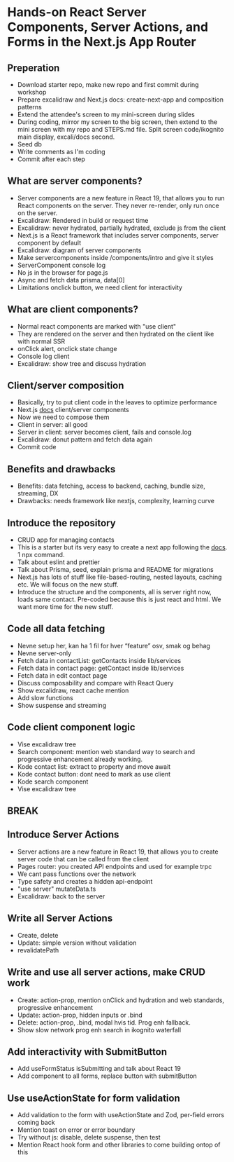 # Hands-on React Server Components, Server Actions, and Forms in the Next.js App Router

## Preperation

- Download starter repo, make new repo and first commit during workshop
- Prepare excalidraw and Next.js docs: create-next-app and composition patterns
- Extend the attendee's screen to my mini-screen during slides
- During coding, mirror my screen to the big screen, then extend to the mini screen with my repo and STEPS.md file. Split screen code/ikognito main display, excali/docs second.
- Seed db
- Write comments as I'm coding
- Commit after each step

## What are server components?

- Server components are a new feature in React 19, that allows you to run React components on the server. They never re-render, only run once on the server.
- Excalidraw: Rendered in build or request time
- Excalidraw: never hydrated, partially hydrated, exclude js from the client
- Next.js is a React framework that includes server components, server component by default
- Excalidraw: diagram of server components
- Make servercomponents inside /components/intro and give it styles
- ServerComponent console log
- No js in the browser for page.js
- Async and fetch data prisma, data[0]
- Limitations onclick button, we need client for interactivity

## What are client components?

- Normal react components are marked with "use client"
- They are rendered on the server and then hydrated on the client like with normal SSR
- onClick alert, onclick state change
- Console log client
- Excalidraw: show tree and discuss hydration

## Client/server composition

- Basically, try to put client code in the leaves to optimize performance
- Next.js [docs](https://nextjs.org/docs/app/building-your-application/rendering/composition-patterns
) client/server components
- Now we need to compose them
- Client in server: all good
- Server in client: server becomes client, fails and console.log
- Excalidraw: donut pattern and fetch data again
- Commit code

## Benefits and drawbacks

- Benefits: data fetching, access to backend, caching, bundle size, streaming, DX
- Drawbacks: needs framework like nextjs, complexity, learning curve

## Introduce the repository

- CRUD app for managing contacts
- This is a starter but its very easy to create a next app following the [docs](https://nextjs.org/docs/app/api-reference/create-next-app). 1 npx command.
- Talk about eslint and prettier
- Talk about Prisma, seed, explain prisma and README for migrations
- Next.js has lots of stuff like file-based-routing, nested layouts, caching etc. We will focus on the new stuff.
- Introduce the structure and the components, all is server right now, loads same contact. Pre-coded because this is just react and html. We want more time for the new stuff.

## Code all data fetching

- Nevne setup her, kan ha 1 fil for hver “feature” osv, smak og behag
- Nevne server-only
- Fetch data in contactList: getContacts inside lib/services
- Fetch data in contact page: getContact inside lib/services
- Fetch data in edit contact page
- Discuss composability and compare with React Query
- Show excalidraw, react cache mention
- Add slow functions
- Show suspense and streaming

## Code client component logic

- Vise excalidraw tree
- Search component: mention web standard way to search and progressive enhancement already working.
- Kode contact list: extract to property and move await
- Kode contact button: dont need to mark as use client
- Kode search component
- Vise excalidraw tree

## BREAK

## Introduce Server Actions

- Server actions are a new feature in React 19, that allows you to create server code that can be called from the client
- Pages router: you created API endpoints and used for example trpc
- We cant pass functions over the network
- Type safety and creates a hidden api-endpoint
- "use server" mutateData.ts
- Excalidraw: back to the server

## Write all Server Actions

- Create, delete
- Update: simple version without validation
- revalidatePath

## Write and use all server actions, make CRUD work

- Create: action-prop, mention onClick and hydration and web standards, progressive enhancement
- Update: action-prop, hidden inputs or .bind
- Delete: action-prop, .bind, modal hvis tid. Prog enh fallback.
- Show slow network prog enh search in ikognito waterfall

## Add interactivity with SubmitButton

- Add useFormStatus isSubmitting and talk about React 19
- Add component to all forms, replace button with submitButton

## Use useActionState for form validation

- Add validation to the form with useActionState and Zod, per-field errors coming back
- Mention toast on error or error boundary
- Try without js: disable, delete suspense, then test
- Mention React hook form and other libraries to come building ontop of this
